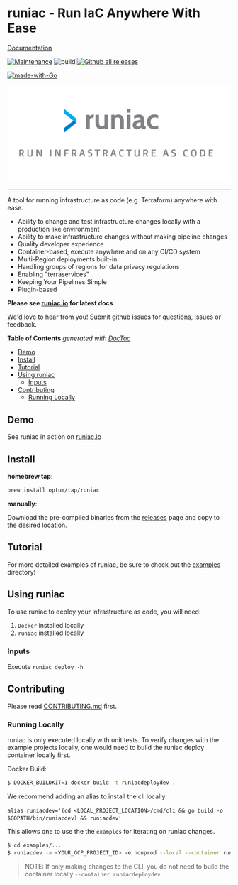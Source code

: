# runiac - Run IaC Anywhere With Ease

[Documentation](https://runiac.io/docs)

[![Maintenance](https://img.shields.io/badge/Maintained%3F-yes-green.svg)](https://GitHub.com/optum/runiac/graphs/commit-activity)
![build](https://github.com/optum/runiac/workflows/build/badge.svg?branch=main)
[![Github all releases](https://img.shields.io/github/downloads/optum/runiac/total.svg)](https://GitHub.com/optum/runiac/releases/)

[comment]: <> (<a href="https://cla-assistant.io/Optum/runiac"><img src="https://cla-assistant.io/readme/badge/Optum/runiac" alt="CLA assistant" /></a>)

[![made-with-Go](https://img.shields.io/badge/Made%20with-Go-1f425f.svg)](http://golang.org)

![](./logo.jpg)

---

A tool for running infrastructure as code (e.g. Terraform) anywhere with ease.

- Ability to change and test infrastructure changes locally with a production like environment
- Ability to make infrastructure changes without making pipeline changes
- Quality developer experience
- Container-based, execute anywhere and on any CI/CD system
- Multi-Region deployments built-in
- Handling groups of regions for data privacy regulations
- Enabling "terraservices"
- Keeping Your Pipelines Simple
- Plugin-based

**Please see [runiac.io](https://runiac.io/docs/) for latest docs**

[comment]: <> (runiac is meant to be run as an image. We do **not** recommend running the `runiac` executor binary in another image, as it might not work.)

We'd love to hear from you! Submit github issues for questions, issues or feedback.

<!-- START doctoc generated TOC please keep comment here to allow auto update -->
<!-- DON'T EDIT THIS SECTION, INSTEAD RE-RUN doctoc TO UPDATE -->

**Table of Contents** _generated with [DocToc](https://github.com/thlorenz/doctoc)_

- [Demo](#demo)
- [Install](#install)
- [Tutorial](#tutorial)
- [Using runiac](#using-runiac)
  - [Inputs](#inputs)
- [Contributing](#contributing)
  - [Running Locally](#running-locally)

<!-- END doctoc generated TOC please keep comment here to allow auto update -->

## Demo

See runiac in action on [runiac.io](https://runiac.io)

## Install

**homebrew tap**:

```bash
brew install optum/tap/runiac
```

**manually**:

Download the pre-compiled binaries from the [releases](https://github.com/Optum/runiac/releases) page and copy to the desired location.

## Tutorial

For more detailed examples of runiac, be sure to check out the [examples](examples/) directory!

## Using runiac

To use runiac to deploy your infrastructure as code, you will need:

1. `Docker` installed locally
2. `runiac` installed locally

### Inputs

Execute `runiac deploy -h`

## Contributing

Please read [CONTRIBUTING.md](./CONTRIBUTING.md) first.

### Running Locally

runiac is only executed locally with unit tests. To verify changes with the example projects locally, one would need to build the runiac deploy container locally first.

Docker Build:

```bash
$ DOCKER_BUILDKIT=1 docker build -t runiacdeploydev .
```

We recommend adding an alias to install the cli locally:

`alias runiacdev='(cd <LOCAL_PROJECT_LOCATION>/cmd/cli && go build -o $GOPATH/bin/runiacdev) && runiacdev'`

This allows one to use the the `examples` for iterating on runiac changes.

```bash
$ cd examples/...
$ runiacdev -a <YOUR_GCP_PROJECT_ID> -e nonprod --local --container runiacdeploydev
```

> NOTE: If only making changes to the CLI, you do not need to build the container locally `--container runiacdeploydev`

